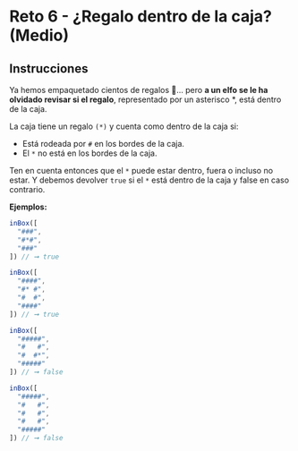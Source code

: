 # Reto 6 - ¿Regalo dentro de la caja? (Medio)

## Instrucciones
Ya hemos empaquetado cientos de regalos 🎁… pero **a un elfo se le ha olvidado revisar si el regalo**, representado por un asterisco *, está dentro de la caja.

La caja tiene un regalo `(*)` y cuenta como dentro de la caja si:

- Está rodeada por `#` en los bordes de la caja.
- El `*` no está en los bordes de la caja.

Ten en cuenta entonces que el `*` puede estar dentro, fuera o incluso no estar. Y debemos devolver `true` si el `*` está dentro de la caja y false en caso contrario.

**Ejemplos:**
```javascript
inBox([
  "###",
  "#*#",
  "###"
]) // ➞ true

inBox([
  "####",
  "#* #",
  "#  #",
  "####"
]) // ➞ true

inBox([
  "#####",
  "#   #",
  "#  #*",
  "#####"
]) // ➞ false

inBox([
  "#####",
  "#   #",
  "#   #",
  "#   #",
  "#####"
]) // ➞ false
```